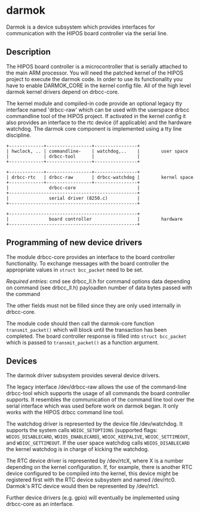 darmok
======

Darmok is a device subsystem which provides interfaces for communication with the HIPOS board controller via the serial line.

Description
------------
The HIPOS board controller is a microcontroller that is serially attached to the main ARM processor.
You will need the patched kernel of the HIPOS project to execute the darmok code.
In order to use its functionality you have to enable DARMOK_CORE in the kernel config file.
All of the high level darmok kernel drivers depend on drbcc-core.

The kernel module and compiled-in code provide an optional legacy tty interface named 'drbcc-raw' which can be used with the userspace drbcc commandline tool of the HIPOS project.
If activated in the kernel config it also provides an interface to the rtc device (if applicable) and the hardware watchdog.
The darmok core component is implemented using a tty line discipline.


```
+-------------+-----------------+----------------+
| hwclock, .. | commandline-    | watchdog,..    |        user space
|             | drbcc-tool      |                |
+-------------+-----------------+----------------+

+-------------+-----------------+----------------+
| drbcc-rtc   | drbcc-raw       | drbcc-watchdog |        kernel space
+-------------+-----------------+----------------+
|               drbcc-core                       |
+------------------------------------------------+
|               serial driver (8250.c)           |
+------------------------------------------------+

+------------------------------------------------+
|               board controller                 |        hardware
+------------------------------------------------+
```

Programming of new device drivers
----------------------------------
The module drbcc-core provides an interface to the board controller functionality.
To exchange messages with the board controller the appropriate values in `struct bcc_packet` need to be set.

_Required entries:_
cmd             see drbcc_ll.h for command options
data            depending on command (see drbcc_ll.h)
payloadlen      number of data bytes passed with the command

The other fields must not be filled since they are only used internally in drbcc-core.

The module code should then call the darmok-core function `transmit_packet()` which will block until the transaction has been completed.
The board controller response is filled into `struct bcc_packet` which is passed to `transmit_packet()` as a function argument.

Devices
--------
The darmok driver subsystem provides several device drivers.

The legacy interface /dev/drbcc-raw allows the use of the command-line drbcc-tool which supports the usage of all  commands the board controller supports.
It resembles the communication of the command line tool over the serial interface which was used before work on darmok began.
It only works with the HIPOS drbcc command line tool.

The watchdog driver is represented by the device file /dev/watchdog.
It supports the system calls `WDIOC_SETOPTIONS` (supported flags: `WDIOS_DISABLECARD`, `WDIOS_ENABLECARD`), `WDIOC_KEEPALIVE`, `WDIOC_SETTIMEOUT`, and `WDIOC_GETTIMEOUT`.
If the user space watchdog calls `WDIOS_DISABLECARD` the kernel watchdog is in charge of kicking the watchdog.

The RTC device driver is represented by /dev/rtcX, where X is a number depending on the kernel configuration.
If, for example, there is another RTC device configured to be compiled into the kernel, this device might be registered first with the RTC device subsystem and named /dev/rtc0.
Darmok's RTC device would then be represented by /dev/rtc1.

Further device drivers (e.g. gpio) will eventually be implemented using drbcc-core as an interface.
